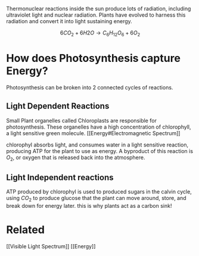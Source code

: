 Thermonuclear reactions inside the sun produce lots of radiation, including ultraviolet light and nuclear radiation. Plants have evolved to harness this radiation and convert it into light sustaining energy. 

$$6CO_2 + 6H2O \to C_6H_{12}O_6 + 6O_2$$

# How does Photosynthesis capture Energy?
Photosynthesis can be broken into 2 connected cycles of reactions.

## Light Dependent Reactions
Small Plant organelles called Chloroplasts are responsible for photosynthesis. These organelles have a high concentration of chlorophyll, a light sensitive green molecule. 
[[Energy#Electromagnetic Spectrum]]

chlorophyl absorbs light, and consumes water in a light sensitive reaction, producing ATP for the plant to use as energy. A byproduct of this reaction is $O_2$, or oxygen that is released back into the atmosphere.

## Light Independent reactions
ATP produced by chlorophyl is used to produced sugars in the calvin cycle, using $CO_2$ to produce glucose that the plant can move around, store, and break down for energy later. this is why plants act as a carbon sink!

# Related
[[Visible Light Spectrum]]
[[Energy]]
